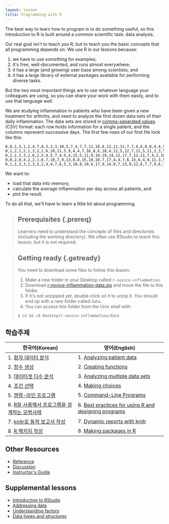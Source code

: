 ```yaml
---
layout: lesson
title: Programming with R
---
```

The best way to learn how to program is to do something useful,
so this introduction to R is built around a common scientific task:
data analysis.

Our real goal isn't to teach you R,
but to teach you the basic concepts that all programming depends on.
We use R in our lessons because:

1.  we have to use *something* for examples;
2.  it's free, well-documented, and runs almost everywhere;
3.  it has a large (and growing) user base among scientists; and
4.  it has a large library of external packages available for performing diverse tasks.

But the two most important things are
to use whatever language your colleagues are using,
so you can share your work with them easily,
and to use that language *well*.

We are studying inflammation in patients who have been given a new treatment for arthritis,
and need to analyze the first dozen data sets of their daily inflammation.
The data sets are stored in [comma-separated values](reference.html#comma-separated-values) (CSV) format:
each row holds information for a single patient,
and the columns represent successive days.
The first few rows of our first file look like this:

~~~
0,0,1,3,1,2,4,7,8,3,3,3,10,5,7,4,7,7,12,18,6,13,11,11,7,7,4,6,8,8,4,4,5,7,3,4,2,3,0,0
0,1,2,1,2,1,3,2,2,6,10,11,5,9,4,4,7,16,8,6,18,4,12,5,12,7,11,5,11,3,3,5,4,4,5,5,1,1,0,1
0,1,1,3,3,2,6,2,5,9,5,7,4,5,4,15,5,11,9,10,19,14,12,17,7,12,11,7,4,2,10,5,4,2,2,3,2,2,1,1
0,0,2,0,4,2,2,1,6,7,10,7,9,13,8,8,15,10,10,7,17,4,4,7,6,15,6,4,9,11,3,5,6,3,3,4,2,3,2,1
0,1,1,3,3,1,3,5,2,4,4,7,6,5,3,10,8,10,6,17,9,14,9,7,13,9,12,6,7,7,9,6,3,2,2,4,2,0,1,1
~~~

We want to:

*   load that data into memory,
*   calculate the average inflammation per day across all patients, and
*   plot the result.

To do all that, we'll have to learn a little bit about programming.

> ## Prerequisites {.prereq}
>
> Learners need to understand the concepts of files and directories
> (including the working directory).
> We often use RStudio to teach this lesson, but it is not required.

> ## Getting ready {.getready}
>
> You need to download some files to follow this lesson:
>
> 1. Make a new folder in your Desktop called `r-novice-inflammation`.
> 2. Download [r-novice-inflammation-data.zip](./r-novice-inflammation-data.zip) and move the file to this folder.
> 3. If it's not unzipped yet, double-click on it to unzip it. You should end up with a new folder called `data`.
> 4. You can access this folder from the Unix shell with:
>```
> $ cd && cd Desktop/r-novice-inflammation/data
>```

## 학습주제
|   한국어(Korean)      |    영어(English)            |
|--------------------------------|-----------------------------------|
|1.  [환자 데이터 분석](01-starting-with-data-R-kr.html)   |1.  [Analyzing patient data](01-starting-with-data.html) |
|2.  [함수 생성](02-func-R-kr.html)                                 |2.  [Creating functions](02-func-R.html) |
|3.  [데이터셋 다수 분석](03-loops-R-kr.html)                |3.  [Analyzing multiple data sets](03-loops-R.html) |
|4.  [조건 선택](04-cond-R-kr.html)                                    |4.  [Making choices](04-cond.html) |
|5.  [명령-라인 프로그램](05-cmdline-R-kr.html)               |5.  [Command-Line Programs](05-cmdline.html) |
|6.  [R을 사용해서 프로그램을 설계하는 모범사례](06-best-practices-R-kr.html)                              |6.  [Best practices for using R and designing programs](06-best-practices-R.html) |
|7.  [knitr로 동적 보고서 작성](07-knitr-R-kr.html)          |7.  [Dynamic reports with knitr](07-knitr-R.html) |
|8.  [R 팩키지 작성](08-making-packages-R-kr.html)  |8.  [Making packages in R](08-making-packages-R.html) |

## Other Resources

*   [Reference](reference.html)
*   [Discussion](discussion.html)
*   [Instructor's Guide](instructors.html)

## Supplemental lessons

*   [Introduction to RStudio](01-supp-intro-rstudio.html)
*   [Addressing data](01-supp-addressing-data.html)
*   [Understanding factors](01-supp-factors.html)
*   [Data types and structures](01-supp-data-structures.html)
